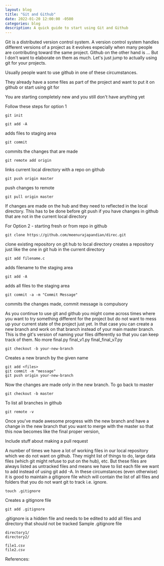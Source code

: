 ```yaml
---
layout: blog
title: "Git and Github"
date: 2022-01-20 12:00:00 -0500
categories: blog
description: A quick guide to start using Git and Github
---
```


Git is a distributed version control system. A version control system handles different versions of a project as it evolves especially when many people are contributing toward the same project. Github on the other hand is ... But I don't want to elaborate on them as much. Let's just jump to actually using git for your projects.

Usually people want to use github in one of these circumstances.

They already have a some files as part of the project and want to put it on github or start using git for

You are starting completely new and you still don't have anything yet

Follow these steps for option 1
```
git init
```

```
git add -A
```
adds files to staging area

```
git commit
```
commits the changes that are made

```
git remote add origin
```
links current local directory with a repo on github

```
git push origin master
```
push changes to remote

```
git pull origin master
```
If changes are made on the hub and they need to reflected in the local directory. This has to be done before git push if you have changes in github that are not in the current local directory



For Option 2 - starting fresh or from repo in github
```
git clone https://github.com/meenurajapandian/direc.git
```
clone existing repository on git hub to local directory
creates a repository just like the one in git hub in the current directory

```
git add filename.c
```
adds filename to the staging area

```
git add -A
```
adds all files to the staging area

```
git commit -a -m "Commit Message"
```
commits the changes made, commit message is compulsory


As you continue to use git and github you might come across times where you want to try something different for the project but do not want to mess up your current state of the project just yet. In that case you can create a new branch and work on that branch instead of your main master branch. This is the git's version of naming your files differently so that you can keep track of them. No more final.py final_v1.py final_final_v7.py

```
git checkout -b your-new-branch
```
Creates a new branch by the given name
```
git add <files>
git commit -m "message"
git push origin your-new-branch
```

Now the changes are made only in the new branch. To go back to master
```
git checkout -b master
```
To list all branches in github
```
git remote -v
```

Once you've made awesome progress with the new branch and have a change in the new branch that you want to merge with the master so that this now becomes like the final proper version,

Include stuff about making a pull request



A number of times we have a lot of working files in our local repository which we do not want on github. They might list of things to do, large data files (which git might refuse to put on the hub), etc. But these files are always listed as untracked files and means we have to list each file we want to add instead of using git add -A. In these circumstances (even otherwise) it is good to maintain a gitignore file which will contain the list of all files and folders that you do not want git to track i.e. ignore.

```
touch .gitignore
```
Creates a gitignore file
```
git add .gitignore
```

.gitignore is a hidden file and needs to be edited to add all files and directory that should not be tracked
Sample .gitignore file

```
directory1/
directory2/

file1.csv
file2.csv
```

References:
